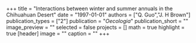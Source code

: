 +++
title = "Interactions between winter and summer annuals in the Chihuahuan Desert"
date = "1997-01-01"
authors = ["Q. Guo","J. H Brown"]
publication_types = ["2"]
publication = "_Oecologia_"
publication_short = ""
image_preview = ""
selected = false
projects = []
math = true
highlight = true
[header]
image = ""
caption = ""
+++

